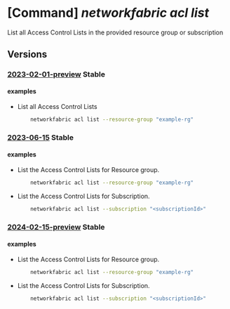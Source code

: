 # [Command] _networkfabric acl list_

List all Access Control Lists in the provided resource group or subscription

## Versions

### [2023-02-01-preview](/Resources/mgmt-plane/L3N1YnNjcmlwdGlvbnMve30vcHJvdmlkZXJzL21pY3Jvc29mdC5tYW5hZ2VkbmV0d29ya2ZhYnJpYy9hY2Nlc3Njb250cm9sbGlzdHM=/2023-02-01-preview.xml) **Stable**

<!-- mgmt-plane /subscriptions/{}/providers/microsoft.managednetworkfabric/accesscontrollists 2023-02-01-preview -->
<!-- mgmt-plane /subscriptions/{}/resourcegroups/{}/providers/microsoft.managednetworkfabric/accesscontrollists 2023-02-01-preview -->

#### examples

- List all Access Control Lists
    ```bash
        networkfabric acl list --resource-group "example-rg"
    ```

### [2023-06-15](/Resources/mgmt-plane/L3N1YnNjcmlwdGlvbnMve30vcHJvdmlkZXJzL21pY3Jvc29mdC5tYW5hZ2VkbmV0d29ya2ZhYnJpYy9hY2Nlc3Njb250cm9sbGlzdHM=/2023-06-15.xml) **Stable**

<!-- mgmt-plane /subscriptions/{}/providers/microsoft.managednetworkfabric/accesscontrollists 2023-06-15 -->
<!-- mgmt-plane /subscriptions/{}/resourcegroups/{}/providers/microsoft.managednetworkfabric/accesscontrollists 2023-06-15 -->

#### examples

- List the Access Control Lists for Resource group.
    ```bash
        networkfabric acl list --resource-group "example-rg"
    ```

- List the Access Control Lists for Subscription.
    ```bash
        networkfabric acl list --subscription "<subscriptionId>"
    ```

### [2024-02-15-preview](/Resources/mgmt-plane/L3N1YnNjcmlwdGlvbnMve30vcHJvdmlkZXJzL21pY3Jvc29mdC5tYW5hZ2VkbmV0d29ya2ZhYnJpYy9hY2Nlc3Njb250cm9sbGlzdHM=/2024-02-15-preview.xml) **Stable**

<!-- mgmt-plane /subscriptions/{}/providers/microsoft.managednetworkfabric/accesscontrollists 2024-02-15-preview -->
<!-- mgmt-plane /subscriptions/{}/resourcegroups/{}/providers/microsoft.managednetworkfabric/accesscontrollists 2024-02-15-preview -->

#### examples

- List the Access Control Lists for Resource group.
    ```bash
        networkfabric acl list --resource-group "example-rg"
    ```

- List the Access Control Lists for Subscription.
    ```bash
        networkfabric acl list --subscription "<subscriptionId>"
    ```
